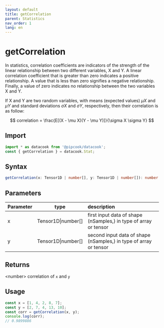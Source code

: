 ```yaml
---
layout: default
title: getCorrelation
parent: Statistics
nav_order: 1
lang: en
---
```


# getCorrelation

In statistics, correlation coefficients are indicators of the strength of the linear relationship between two different variables, X and Y. A linear correlation coefficient that is greater than zero indicates a positive relationship. A value that is less than zero signifies a negative relationship. Finally, a value of zero indicates no relationship between the two variables X and Y.

If X and Y are two random variables, with means (expected values) $\mu X$ and $μ Y$
and standard deviations $\sigma X$ and $\sigma Y$, respectively, then their correlation is as follow:

$$  correlation = \frac{E[(X - \mu X)(Y - \mu Y)]}{\sigma X \sigma Y}  $$

## Import

```typescript
import * as datacook from '@pipcook/datacook';
const { getCorrelation } = datacook.Stat;
```

## Syntax

```typescript
getCorrelation(x: Tensor1D | number[], y: Tensor1D | number[]): number
```

## Parameters

| Parameter |        type        | description                                                         |
| :-------- | :-----------------: | :------------------------------------------------------------------ |
| x    | Tensor1D\|number[] | first input data of shape (nSamples,) in type of array or tensor |
| y    | Tensor1D\|number[] | second input data of shape (nSamples,) in type of array or tensor |

## Returns
\<number\> correlation of `x` and `y`

## Usage

```javascript
const x = [1, 4, 2, 8, 7];
const y = [2, 7, 4, 13, 10];
const corr = getCorrelation(x, y);
console.log(corr);
// 0.9899886
```
